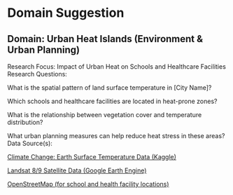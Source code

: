 # Domain Suggestion

## Domain: Urban Heat Islands (Environment & Urban Planning)

Research Focus: Impact of Urban Heat on Schools and Healthcare Facilities
Research Questions:

What is the spatial pattern of land surface temperature in [City Name]?

Which schools and healthcare facilities are located in heat-prone zones?

What is the relationship between vegetation cover and temperature distribution?

What urban planning measures can help reduce heat stress in these areas?
Data Source(s):

[Climate Change: Earth Surface Temperature Data (Kaggle)](https://www.kaggle.com/datasets/berkeleyearth/climate-change-earth-surface-temperature-data)

[Landsat 8/9 Satellite Data (Google Earth Engine)](https://developers.google.com/earth-engine/datasets/catalog/landsat)

[OpenStreetMap (for school and health facility locations)](https://www.openstreetmap.org/)
